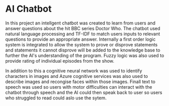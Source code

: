 # AI Chatbot

In this project an intellgent chatbot was created to learn from users and answer questions about the hit BBC series Doctor Who. The chatbot used natural language processing and TF-IDF to match users inputs to relevant questions to provide an appropriate answer. Internally a first order logic system is integrated to allow the system to prove or disprove statements and statements it cannot disprove will be added to the knowledge base to further the AI's understanding of the program. Fuzzy logic was also used to provide rating of individual episodes from the show.

In addition to this a cognitive neural network was used to identify characters in images and Azure cognitive services was also used to describe images and recongise faces within those images. Finall text to speech was used so users with motor difficulties can interact with the chatbot through speech and the AI could then speak back to user so users who struggled to read could aslo use the sytem. 
 
